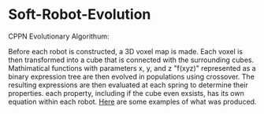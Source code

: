 # Soft-Robot-Evolution
CPPN Evolutionary Algorithum:

Before each robot is constructed, a 3D voxel map is made. Each voxel is then transformed into a cube that is connected with the surrounding cubes. 
Mathimatical functions with parameters x, y, and z "f(xyz)" represented as a binary expression tree are then evolved in populations using crossover.
The resulting expressions are then evaluated at each spring to determine their properties. each property, including if the cube even exsists, has its own equation
within each robot.
[Here](https://www.instagram.com/p/CYnXiXpqGZr/) are some examples of what was produced.
